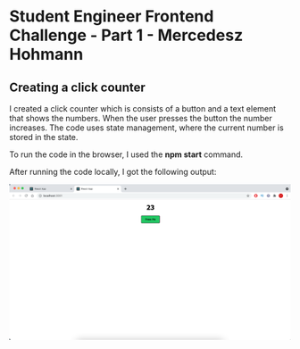 # Student Engineer Frontend Challenge - Part 1 - Mercedesz Hohmann

## Creating a click counter

I created a click counter which is consists of a button and a text element that shows the numbers. When the user presses the button the number increases. The code uses state management, where the current number is stored in the state.

To run the code in the browser, I used the **npm start** command.

After running the code locally, I got the following output:

![Part 1](https://github.com/mercihohmann/Images/blob/master/part1.png)
